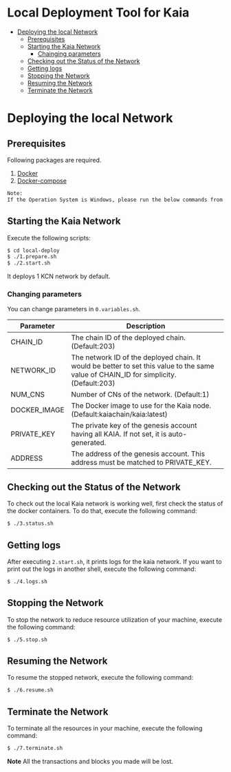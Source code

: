 # Local Deployment Tool for Kaia

<!-- vim-markdown-toc GFM -->

* [Deploying the local Network](#deploying-the-local-network)
	* [Prerequisites](#prerequisites)
	* [Starting the Kaia Network](#starting-the-kaia-network)
		* [Chainging parameters](#chainging-parameters)
	* [Checking out the Status of the Network](#checking-out-the-status-of-the-network)
	* [Getting logs](#getting-logs)
	* [Stopping the Network](#stopping-the-network)
	* [Resuming the Network](#resuming-the-network)
	* [Terminate the Network](#terminate-the-network)

<!-- vim-markdown-toc -->

# Deploying the local Network

## Prerequisites
Following packages are required.

1. [Docker](https://docs.docker.com/get-docker/)
1. [Docker-compose](https://docs.docker.com/compose/install/)

```bash
Note: 
If the Operation System is Windows, please run the below commands from gitbash.
```

## Starting the Kaia Network
Execute the following scripts:

```bash
$ cd local-deploy
$ ./1.prepare.sh
$ ./2.start.sh
```

It deploys 1 KCN network by default. 


### Changing parameters
You can change parameters in `0.variables.sh`.

| Parameter | Description |
|---|---|
|CHAIN_ID| The chain ID of the deployed chain. (Default:203) |
|NETWORK_ID| The network ID of the deployed chain. It would be better to set this value to the same value of CHAIN_ID for simplicity. (Default:203) |
|NUM_CNS| Number of CNs of the network. (Default:1) |
|DOCKER_IMAGE| The Docker image to use for the Kaia node. (Default:kaiachain/kaia:latest) |
|PRIVATE_KEY| The private key of the genesis account having all KAIA. If not set, it is auto-generated. |
|ADDRESS| The address of the genesis account. This address must be matched to PRIVATE_KEY. |

## Checking out the Status of the Network
To check out the local Kaia network is working well, first check the status of the docker containers. To do that, execute the following command:

```bash
$ ./3.status.sh
```

## Getting logs
After executing `2.start.sh`, it prints logs for the kaia network.
If you want to print out the logs in another shell, execute the following command:

```bash
$ ./4.logs.sh
```

## Stopping the Network
To stop the network to reduce resource utilization of your machine, execute the following command:

```bash
$ ./5.stop.sh
```

## Resuming the Network
To resume the stopped network, execute the following command:

```bash
$ ./6.resume.sh
```

## Terminate the Network
To terminate all the resources in your machine, execute the following command:

```bash
$ ./7.terminate.sh
```

**Note** All the transactions and blocks you made will be lost.
